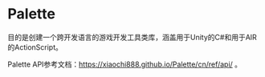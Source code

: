 # Palette
目的是创建一个跨开发语言的游戏开发工具类库，涵盖用于Unity的C#和用于AIR的ActionScript。

Palette API参考文档：https://xiaochi888.github.io/Palette/cn/ref/api/ 。
